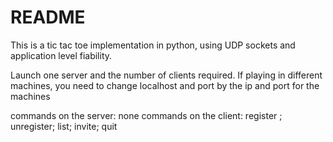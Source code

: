 # README #

This is a tic tac toe implementation in python, using UDP sockets and application level fiability.

Launch one server and the number of clients required.
If playing in different machines, you need to change localhost and port by the ip and port for the machines

commands on the server: none
commands on the client: register <name>; unregister; list; invite<name>; quit
